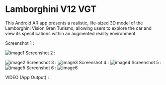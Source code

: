 # Lamborghini V12 VGT

This Android AR app presents a realistic, life-sized 3D model of the Lamborghini Vision Gran Turismo, allowing users to explore the car and view its specifications within an augmented reality environment.

Screenshot 1 :

![image1](https://github.com/idevgohel/LamborghiniV12VGT-AR-App/assets/118293833/19dfabed-4d3c-458b-afff-0262c972f4ce)
Screenshot 2 :

![image2](https://github.com/idevgohel/LamborghiniV12VGT-AR-App/assets/118293833/fd1f114f-1b19-4ede-b5b1-3835fb704f0c)
Screenshot 3 :
![image3](https://github.com/idevgohel/LamborghiniV12VGT-AR-App/assets/118293833/f7e7cd75-1986-4b4e-8ebd-44bbe1aeadb9)
Screenshot 4 :
![image4](https://github.com/idevgohel/LamborghiniV12VGT-AR-App/assets/118293833/a92dfd76-df4e-4191-987e-d5018c1d43dc)
Screenshot 5 :
![image5](https://github.com/idevgohel/LamborghiniV12VGT-AR-App/assets/118293833/eca21a76-35af-4b7b-a975-6b7e03490767)
Screenshot 6 :
![image6](https://github.com/idevgohel/LamborghiniV12VGT-AR-App/assets/118293833/df241891-f39f-4704-a8c1-4156456b1018)

VIDEO (App Output) :
